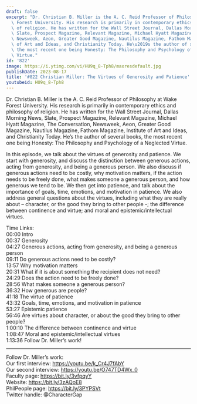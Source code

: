```yaml
---
draft: false
excerpt: "Dr. Christian B. Miller is the A. C. Reid Professor of Philosophy at Wake\
  \ Forest University. His research is primarily in contemporary ethics and philosophy\
  \ of religion. He has written for the Wall Street Journal, Dallas Morning News,\
  \ Slate, Prospect Magazine, Relevant Magazine, Michael Hyatt Magazine, The Conversation,\
  \ Newsweek, Aeon, Greater Good Magazine, Nautilus Magazine, Fathom Magazine, Institute\
  \ of Art and Ideas, and Christianity Today. He\u2019s the author of several books,\
  \ the most recent one being Honesty: The Philosophy and Psychology of a Neglected\
  \ Virtue."
id: '822'
image: https://i.ytimg.com/vi/HU9q_8-Tph8/maxresdefault.jpg
publishDate: 2023-08-17
title: '#822 Christian Miller: The Virtues of Generosity and Patience'
youtubeid: HU9q_8-Tph8
---
```

<div class="timelinks">

Dr. Christian B. Miller is the A. C. Reid Professor of Philosophy at Wake Forest University. His research is primarily in contemporary ethics and philosophy of religion. He has written for the Wall Street Journal, Dallas Morning News, Slate, Prospect Magazine, Relevant Magazine, Michael Hyatt Magazine, The Conversation, Newsweek, Aeon, Greater Good Magazine, Nautilus Magazine, Fathom Magazine, Institute of Art and Ideas, and Christianity Today. He’s the author of several books, the most recent one being Honesty: The Philosophy and Psychology of a Neglected Virtue.

In this episode, we talk about the virtues of generosity and patience. We start with generosity, and discuss the distinction between generous actions, acting from generosity, and being a generous person. We also discuss if generous actions need to be costly, why motivation matters, if the action needs to be freely done, what makes someone a generous person, and how generous we tend to be. We then get into patience, and talk about the importance of goals, time, emotions, and motivation in patience. We also address general questions about the virtues, including what they are really about – character, or the good they bring to other people -; the difference between continence and virtue; and moral and epistemic/intellectual virtues.

Time Links:  
<time>00:00</time> Intro  
<time>00:37</time> Generosity  
<time>04:27</time> Generous actions, acting from generosity, and being a generous person  
<time>09:11</time> Do generous actions need to be costly?  
<time>13:57</time> Why motivation matters  
<time>20:31</time> What if it is about something the recipient does not need?  
<time>24:29</time> Does the action need to be freely done?  
<time>28:56</time> What makes someone a generous person?  
<time>36:32</time> How generous are people?  
<time>41:18</time> The virtue of patience  
<time>43:32</time> Goals, time, emotions, and motivation in patience  
<time>53:27</time> Epistemic patience  
<time>56:46</time> Are virtues about character, or about the good they bring to other people?  
<time>1:00:10</time> The difference between continence and virtue  
<time>1:08:47</time> Moral and epistemic/intellectual virtues  
<time>1:13:36</time> Follow Dr. Miller’s work!

---

Follow Dr. Miller’s work:  
Our first interview: https://youtu.be/k_Cr4J7fAbY  
Our second interview: https://youtu.be/O747TD4Wx_0  
Faculty page: https://bit.ly/3vfpqyY  
Website: https://bit.ly/3zAQoE8  
PhilPeople page: https://bit.ly/3PYPSVt  
Twitter handle: @CharacterGap
</div>

